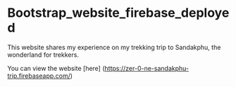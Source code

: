# Bootstrap_website_firebase_deployed

This website shares my experience on my trekking trip to Sandakphu, the wonderland for trekkers.

You can view the website [here] (https://zer-0-ne-sandakphu-trip.firebaseapp.com/)
